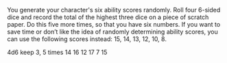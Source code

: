You generate your character's six ability scores
randomly. Roll four 6-sided dice and record the total of
the highest three dice on a piece of scratch paper. Do
this five more times, so that you have six numbers. If
you want to save time or don’t like the idea of randomly
determining ability scores, you can use the following
scores instead: 15, 14, 13, 12, 10, 8.

4d6 keep 3, 5 times
14
16
12
17
7
15
